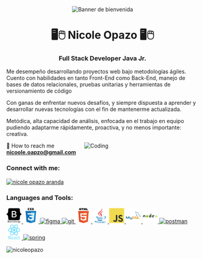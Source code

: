 <p align="center" height="10">
  <img src="https://i.pinimg.com/originals/cb/03/3a/cb033a9043b4e57fb8fbcf3f692922f3.gif" alt="Banner de bienvenida">
</p>

<h1 align="center">🖥🖱 Nicole Opazo 🖥🖱</h1>
<h3 align="center">Full Stack Developer Java Jr.</h3>

<p>Me desempeño desarrollando proyectos web bajo metodologías ágiles. Cuento con habilidades en tanto Front-End como Back-End, manejo de bases de datos relacionales, pruebas unitarias y herramientas de versionamiento de código</p>
<p>Con ganas de enfrentar nuevos desafíos, y siempre dispuesta a aprender y desarrollar nuevas tecnologías con el fin de mantenerme actualizada.</p>
<p>Metódica, alta capacidad de análisis, enfocada en el trabajo en equipo pudiendo adaptarme rápidamente, proactiva, y no menos importante: creativa.</p>

<img align="right" alt="Coding" width="300" src="https://i.pinimg.com/originals/83/97/3f/83973f12d0d99dc14f122739fd81f6e0.gif"/>

📩 How to reach me **nicoole.oapzo@gmail.com**

<h3 align="left">Connect with me:</h3>
<p align="left">
<a href="https://linkedin.com/in/nicole opazo aranda" target="blank"><img align="center" src="https://raw.githubusercontent.com/rahuldkjain/github-profile-readme-generator/master/src/images/icons/Social/linked-in-alt.svg" alt="nicole opazo aranda" height="30" width="40" /></a>
</p>

<h3 align="left">Languages and Tools:</h3>
<p align="left"> <a href="https://getbootstrap.com" target="_blank" rel="noreferrer"> <img src="https://raw.githubusercontent.com/devicons/devicon/master/icons/bootstrap/bootstrap-plain-wordmark.svg" alt="bootstrap" width="40" height="40"/> </a> <a href="https://www.w3schools.com/css/" target="_blank" rel="noreferrer"> <img src="https://raw.githubusercontent.com/devicons/devicon/master/icons/css3/css3-original-wordmark.svg" alt="css3" width="40" height="40"/> </a> <a href="https://www.figma.com/" target="_blank" rel="noreferrer"> <img src="https://www.vectorlogo.zone/logos/figma/figma-icon.svg" alt="figma" width="40" height="40"/> </a> <a href="https://git-scm.com/" target="_blank" rel="noreferrer"> <img src="https://www.vectorlogo.zone/logos/git-scm/git-scm-icon.svg" alt="git" width="40" height="40"/> </a> <a href="https://www.w3.org/html/" target="_blank" rel="noreferrer"> <img src="https://raw.githubusercontent.com/devicons/devicon/master/icons/html5/html5-original-wordmark.svg" alt="html5" width="40" height="40"/> </a> <a href="https://www.java.com" target="_blank" rel="noreferrer"> <img src="https://raw.githubusercontent.com/devicons/devicon/master/icons/java/java-original.svg" alt="java" width="40" height="40"/> </a> <a href="https://developer.mozilla.org/en-US/docs/Web/JavaScript" target="_blank" rel="noreferrer"> <img src="https://raw.githubusercontent.com/devicons/devicon/master/icons/javascript/javascript-original.svg" alt="javascript" width="40" height="40"/> </a> <a href="https://www.mysql.com/" target="_blank" rel="noreferrer"> <img src="https://raw.githubusercontent.com/devicons/devicon/master/icons/mysql/mysql-original-wordmark.svg" alt="mysql" width="40" height="40"/> </a> <a href="https://nodejs.org" target="_blank" rel="noreferrer"> <img src="https://raw.githubusercontent.com/devicons/devicon/master/icons/nodejs/nodejs-original-wordmark.svg" alt="nodejs" width="40" height="40"/> </a> <a href="https://postman.com" target="_blank" rel="noreferrer"> <img src="https://www.vectorlogo.zone/logos/getpostman/getpostman-icon.svg" alt="postman" width="40" height="40"/> </a> <a href="https://reactjs.org/" target="_blank" rel="noreferrer"> <img src="https://raw.githubusercontent.com/devicons/devicon/master/icons/react/react-original-wordmark.svg" alt="react" width="40" height="40"/> </a> <a href="https://spring.io/" target="_blank" rel="noreferrer"> <img src="https://www.vectorlogo.zone/logos/springio/springio-icon.svg" alt="spring" width="40" height="40"/> </a> </p>

<p><img align="center" src="https://github-readme-stats.vercel.app/api/top-langs?username=nicoleopazo&show_icons=true&locale=en&layout=compact" alt="nicoleopazo" /></p>
